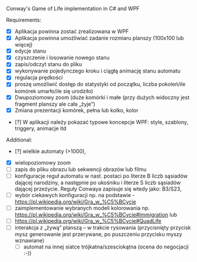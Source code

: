 Conway's Game of Life implementation in C# and WPF

Requirements:
- [X] Aplikacja powinna zostać zrealizowana w WPF
- [X]    Aplikacja powinna umożliwiać zadanie rozmiaru planszy (100x100 lub więcej)
- [X] edycje stanu
- [X] czyszczenie i losowanie nowego stanu
- [X] zapis/odczyt stanu do pliku
- [X] wykonywanie pojedynczego kroku i ciągłą animację stanu automatu
- [X] regulacja prędkości
- [X] proszę umożliwić dostęp do statystyki od początku, liczba pokoleń/ile komórek umarło/ile się urodziło)
- [X] Dwupoziomowy zoom (duże komórki i małe (przy dużych widoczny jest fragment planszy ale cała „żyje”)
- [X] Zmiana prezentacji komórek, pełna lub kolko, kolor
- [?] W aplikacji należy pokazać typowe koncepcje WPF: style, szablony, triggery, animacje itd

Additional:
- [?] wielkie automaty (>1000),
- [X] wielopoziomowy zoom
- [ ] zapis do pliku  obrazu lub sekwencji obrazów lub filmu
- [ ] konfiguracje reguł automatu w nast. postaci po literze B liczb sąsiadów dającej narodziny, a następnie po ukośniku i literze S liczb sąsiadów dającej przeżycie. Reguły Conwaya zapisuje się wtedy jako: B3/S23,
- [ ] wybór ciekawych konfiguracji np. na podstawie - https://pl.wikipedia.org/wiki/Gra_w_%C5%BCycie
- [ ] zaimplementowanie wybranych modeli kolorowania np. https://pl.wikipedia.org/wiki/Gra_w_%C5%BCycie#Immigration lub
- [ ] https://pl.wikipedia.org/wiki/Gra_w_%C5%BCycie#QuadLife
- [ ] interakcja z „żywą” planszą – w trakcie rysowania (przycisnięty przycisk mysz generowanie jest przerywane, po puszczeniu przycisku myszy wznawiane)
  - [ ]   automat na innej siatce trójkatna/szesciokątna (ocena do negocjacji :-))
